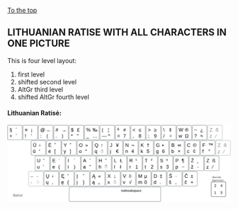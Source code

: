 [To the top](../README_eng.md)

LITHUANIAN RATISE WITH ALL CHARACTERS IN ONE PICTURE
-----------------------------------------

This is four level layout:

 1. first level
 2. shifted second level
 3. AltGr third level
 4. shifted AltGr fourth level

#### Lithuanian Ratisė:

![Ratise layout](images/lek_ratise_layout.png)
